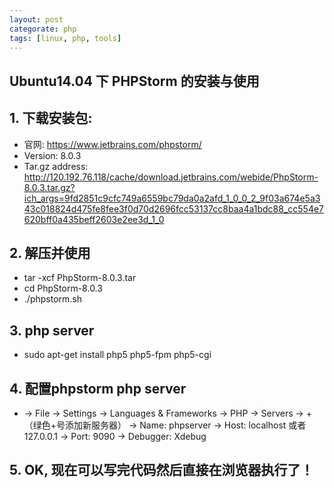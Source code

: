 ```yaml
---
layout: post
categorate: php
tags: [linux, php, tools]
---
```


## Ubuntu14.04 下 PHPStorm 的安装与使用

## 1. 下载安装包: 
* 官网: https://www.jetbrains.com/phpstorm/
* Version: 8.0.3
* Tar.gz address: http://120.192.76.118/cache/download.jetbrains.com/webide/PhpStorm-8.0.3.tar.gz?ich_args=9fd2851c9cfc749a6559bc79da0a2afd_1_0_0_2_9f03a674e5a343c018824d475fe8fee3f0d70d2696fcc53137cc8baa4a1bdc88_cc554e7620bff0a435beff2603e2ee3d_1_0

## 2. 解压并使用
* tar -xcf PhpStorm-8.0.3.tar
* cd PhpStorm-8.0.3
* ./phpstorm.sh

## 3. php server
* sudo apt-get install php5 php5-fpm php5-cgi

## 4. 配置phpstorm php server
* -> File -> Settings -> Languages & Frameworks
    -> PHP -> Servers -> +（绿色+号添加新服务器）
    -> Name: phpserver
    -> Host: localhost 或者 127.0.0.1
    -> Port: 9090
    -> Debugger: Xdebug
    
## 5. OK, 现在可以写完代码然后直接在浏览器执行了！